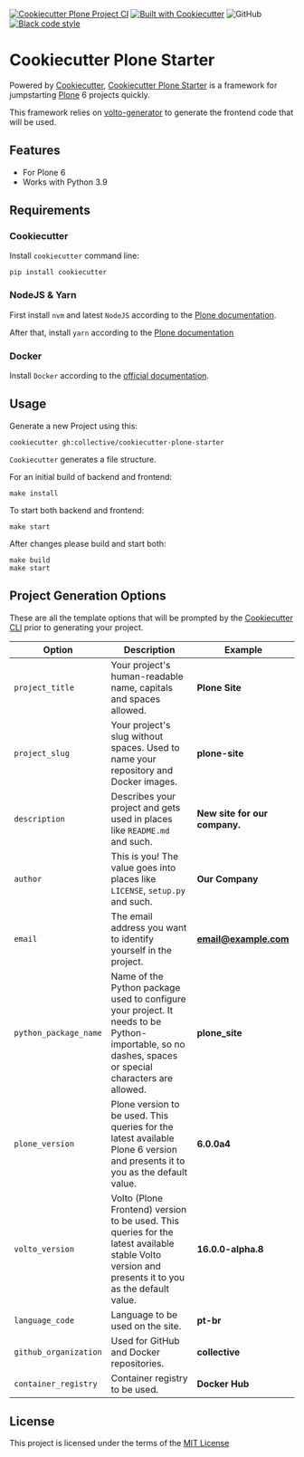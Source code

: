 [![Cookiecutter Plone Project CI](https://github.com/collective/cookiecutter-plone-starter/actions/workflows/ci.yml/badge.svg)](https://github.com/collective/cookiecutter-plone-starter/actions/workflows/ci.yml)
[![Built with Cookiecutter](https://img.shields.io/badge/built%20with-Cookiecutter-ff69b4.svg?logo=cookiecutter)](https://github.com/collective/cookiecutter-plone-starter/)
![GitHub](https://img.shields.io/github/license/collective/cookiecutter-plone-starter)
[![Black code style](https://img.shields.io/badge/code%20style-black-000000.svg)](https://github.com/ambv/black)

# Cookiecutter Plone Starter

Powered by [Cookiecutter](https://github.com/cookiecutter/cookiecutter), [Cookiecutter Plone Starter](https://github.com/collective/cookiecutter-plone-starter/) is a framework for jumpstarting [Plone](https://plone.org/) 6 projects quickly.

This framework relies on [volto-generator](https://github.com/plone/volto/tree/master/packages/generator-volto) to generate the frontend code that will be used.


## Features

- For Plone 6
- Works with Python 3.9


## Requirements

### Cookiecutter

Install `cookiecutter` command line:

```shell
pip install cookiecutter
```

### NodeJS & Yarn

First install `nvm` and latest `NodeJS` according to the [Plone documentation](https://6.dev-docs.plone.org/volto/getting-started/install.html#install-nvm-nodejs-version-manager).

After that, install `yarn` according to the [Plone documentation](https://6.dev-docs.plone.org/volto/getting-started/install.html#yarn-nodejs-package-manager)

### Docker

Install `Docker` according to the [official documentation](https://docs.docker.com/get-docker/).


## Usage

Generate a new Project using this:

```shell
cookiecutter gh:collective/cookiecutter-plone-starter
```

`Cookiecutter` generates a file structure.

For an initial build of backend and frontend:

```shell
make install
```

To start both backend and frontend:

```shell
make start
```

After changes please build and start both:

```shell
make build
make start
```


## Project Generation Options

These are all the template options that will be prompted by the [Cookiecutter CLI](https://github.com/cookiecutter/cookiecutter) prior to generating your project.

| Option                | Description                                                                                                                                          | Example                       |
| --------------------- | ---------------------------------------------------------------------------------------------------------------------------------------------------- | ----------------------------- |
| `project_title`       | Your project's human-readable name, capitals and spaces allowed.                                                                                     | **Plone Site**                |
| `project_slug`        | Your project's slug without spaces. Used to name your repository and Docker images.                                                                  | **plone-site**                |
| `description`         | Describes your project and gets used in places like ``README.md`` and such.                                                                          | **New site for our company.** |
| `author`              | This is you! The value goes into places like ``LICENSE``, ``setup.py`` and such.                                                                     | **Our Company**               |
| `email`               | The email address you want to identify yourself in the project.                                                                                      | **email@example.com**         |
| `python_package_name` | Name of the Python package used to configure your project. It needs to be Python-importable, so no dashes, spaces or special characters are allowed. | **plone_site**                |
| `plone_version`       | Plone version to be used. This queries for the latest available Plone 6 version and presents it to you as the default value.                         | **6.0.0a4**                   |
| `volto_version`       | Volto (Plone Frontend) version to be used. This queries for the latest available stable Volto version and presents it to you as the default value.   | **16.0.0-alpha.8**            |
| `language_code`       | Language to be used on the site.                                                                                                                     | **pt-br**                     |
| `github_organization` | Used for GitHub and Docker repositories.                                                                                                             | **collective**                |
| `container_registry`  | Container registry to be used.                                                                                                                       | **Docker Hub**                |


## License

This project is licensed under the terms of the [MIT License](/LICENSE)
